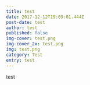 ```yaml
---
title: test
date: 2017-12-12T19:09:01.444Z
post-date: test
author: test
published: false
img-cover: test.png
img-cover_2x: test.png
img: test.png
category: Test
entry: test
---
```

test
